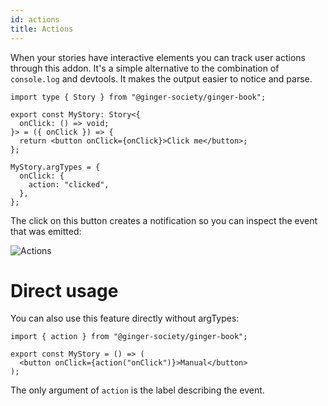 ```yaml
---
id: actions
title: Actions
---
```



When your stories have interactive elements you can track user actions through this addon. It's a simple alternative to the combination of `console.log` and devtools. It makes the output easier to notice and parse.

```tsx
import type { Story } from "@ginger-society/ginger-book";

export const MyStory: Story<{
  onClick: () => void;
}> = ({ onClick }) => {
  return <button onClick={onClick}>Click me</button>;
};

MyStory.argTypes = {
  onClick: {
    action: "clicked",
  },
};
```

The click on this button creates a notification so you can inspect the event that was emitted:

![Actions](/img/actions.png)


# Direct usage

You can also use this feature directly without argTypes:

```tsx
import { action } from "@ginger-society/ginger-book";

export const MyStory = () => (
  <button onClick={action("onClick")}>Manual</button>
);
```

The only argument of `action` is the label describing the event.
